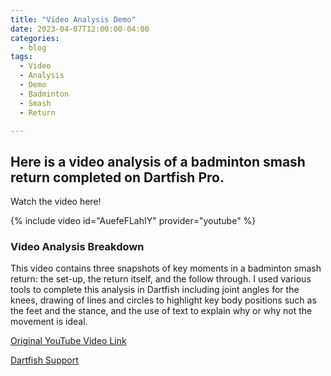 ```yaml
---
title: "Video Analysis Demo"
date: 2023-04-07T12:00:00-04:00
categories:
  - blog
tags:
  - Video
  - Analysis
  - Demo
  - Badminton
  - Smash
  - Return

---
```



<h2>Here is a video analysis of a badminton smash return completed on Dartfish Pro.</h2>

<p> Watch the video here!</p>

{% include video id="AuefeFLahIY" provider="youtube" %}

<h3>Video Analysis Breakdown</h3>
  
<p> This video contains three snapshots of key moments in a badminton smash return: the set-up, the return itself, and the follow through. I used various tools to complete this analysis in Dartfish including joint angles for the knees, drawing of lines and circles to highlight key body positions such as the feet and the stance, and the use of text to explain why or why not the movement is ideal. </p>

<a href="https://youtu.be/gwDNZsEEvJ4?t=20">Original YouTube Video Link</a>

[Dartfish Support](https://www.dartfish.com/support)
